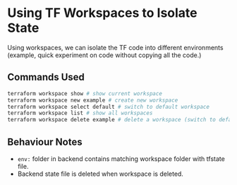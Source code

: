 # Using TF Workspaces to Isolate State

Using workspaces, we can isolate the TF code into different environments (example, quick experiment on code without copying all the code.)

## Commands Used

```bash
terraform workspace show # show current workspace
terraform workspace new example # create new workspace
terraform workspace select default # switch to default workspace
terraform workspace list # show all workspaces
terraform workspace delete example # delete a workspace (switch to default or another workspace first)
```

## Behaviour Notes

+ `env:` folder in backend contains matching workspace folder with tfstate file.
+ Backend state file is deleted when workspace is deleted.